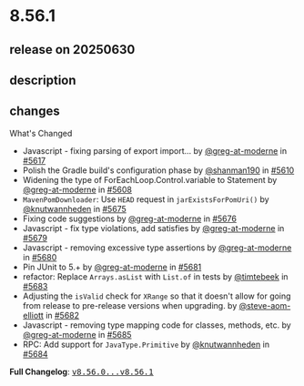 # 8.56.1

## release on 20250630
## description
## changes
What's Changed

* Javascript - fixing parsing of export import... by <a class="user-mention notranslate" data-hovercard-type="user" data-hovercard-url="/users/greg-at-moderne/hovercard" data-octo-click="hovercard-link-click" data-octo-dimensions="link_type:self" href="https://github.com/greg-at-moderne">@greg-at-moderne</a> in <a class="issue-link js-issue-link" data-error-text="Failed to load title" data-id="3142280234" data-permission-text="Title is private" data-url="https://github.com/openrewrite/rewrite/issues/5617" data-hovercard-type="pull_request" data-hovercard-url="/openrewrite/rewrite/pull/5617/hovercard" href="https://github.com/openrewrite/rewrite/pull/5617">#5617</a>
* Polish the Gradle build's configuration phase by <a class="user-mention notranslate" data-hovercard-type="user" data-hovercard-url="/users/shanman190/hovercard" data-octo-click="hovercard-link-click" data-octo-dimensions="link_type:self" href="https://github.com/shanman190">@shanman190</a> in <a class="issue-link js-issue-link" data-error-text="Failed to load title" data-id="3138420958" data-permission-text="Title is private" data-url="https://github.com/openrewrite/rewrite/issues/5610" data-hovercard-type="pull_request" data-hovercard-url="/openrewrite/rewrite/pull/5610/hovercard" href="https://github.com/openrewrite/rewrite/pull/5610">#5610</a>
* Widening the type of ForEachLoop.Control.variable to Statement by <a class="user-mention notranslate" data-hovercard-type="user" data-hovercard-url="/users/greg-at-moderne/hovercard" data-octo-click="hovercard-link-click" data-octo-dimensions="link_type:self" href="https://github.com/greg-at-moderne">@greg-at-moderne</a> in <a class="issue-link js-issue-link" data-error-text="Failed to load title" data-id="3137192882" data-permission-text="Title is private" data-url="https://github.com/openrewrite/rewrite/issues/5608" data-hovercard-type="pull_request" data-hovercard-url="/openrewrite/rewrite/pull/5608/hovercard" href="https://github.com/openrewrite/rewrite/pull/5608">#5608</a>
* <code>MavenPomDownloader</code>: Use <code>HEAD</code> request in <code>jarExistsForPomUri()</code> by <a class="user-mention notranslate" data-hovercard-type="user" data-hovercard-url="/users/knutwannheden/hovercard" data-octo-click="hovercard-link-click" data-octo-dimensions="link_type:self" href="https://github.com/knutwannheden">@knutwannheden</a> in <a class="issue-link js-issue-link" data-error-text="Failed to load title" data-id="3178332040" data-permission-text="Title is private" data-url="https://github.com/openrewrite/rewrite/issues/5675" data-hovercard-type="pull_request" data-hovercard-url="/openrewrite/rewrite/pull/5675/hovercard" href="https://github.com/openrewrite/rewrite/pull/5675">#5675</a>
* Fixing code suggestions by <a class="user-mention notranslate" data-hovercard-type="user" data-hovercard-url="/users/greg-at-moderne/hovercard" data-octo-click="hovercard-link-click" data-octo-dimensions="link_type:self" href="https://github.com/greg-at-moderne">@greg-at-moderne</a> in <a class="issue-link js-issue-link" data-error-text="Failed to load title" data-id="3178580430" data-permission-text="Title is private" data-url="https://github.com/openrewrite/rewrite/issues/5676" data-hovercard-type="pull_request" data-hovercard-url="/openrewrite/rewrite/pull/5676/hovercard" href="https://github.com/openrewrite/rewrite/pull/5676">#5676</a>
* Javascript - fix type violations, add satisfies by <a class="user-mention notranslate" data-hovercard-type="user" data-hovercard-url="/users/greg-at-moderne/hovercard" data-octo-click="hovercard-link-click" data-octo-dimensions="link_type:self" href="https://github.com/greg-at-moderne">@greg-at-moderne</a> in <a class="issue-link js-issue-link" data-error-text="Failed to load title" data-id="3181324349" data-permission-text="Title is private" data-url="https://github.com/openrewrite/rewrite/issues/5679" data-hovercard-type="pull_request" data-hovercard-url="/openrewrite/rewrite/pull/5679/hovercard" href="https://github.com/openrewrite/rewrite/pull/5679">#5679</a>
* Javascript - removing excessive type assertions by <a class="user-mention notranslate" data-hovercard-type="user" data-hovercard-url="/users/greg-at-moderne/hovercard" data-octo-click="hovercard-link-click" data-octo-dimensions="link_type:self" href="https://github.com/greg-at-moderne">@greg-at-moderne</a> in <a class="issue-link js-issue-link" data-error-text="Failed to load title" data-id="3182379284" data-permission-text="Title is private" data-url="https://github.com/openrewrite/rewrite/issues/5680" data-hovercard-type="pull_request" data-hovercard-url="/openrewrite/rewrite/pull/5680/hovercard" href="https://github.com/openrewrite/rewrite/pull/5680">#5680</a>
* Pin JUnit to 5.+ by <a class="user-mention notranslate" data-hovercard-type="user" data-hovercard-url="/users/greg-at-moderne/hovercard" data-octo-click="hovercard-link-click" data-octo-dimensions="link_type:self" href="https://github.com/greg-at-moderne">@greg-at-moderne</a> in <a class="issue-link js-issue-link" data-error-text="Failed to load title" data-id="3183316899" data-permission-text="Title is private" data-url="https://github.com/openrewrite/rewrite/issues/5681" data-hovercard-type="pull_request" data-hovercard-url="/openrewrite/rewrite/pull/5681/hovercard" href="https://github.com/openrewrite/rewrite/pull/5681">#5681</a>
* refactor: Replace <code>Arrays.asList</code> with <code>List.of</code> in tests by <a class="user-mention notranslate" data-hovercard-type="user" data-hovercard-url="/users/timtebeek/hovercard" data-octo-click="hovercard-link-click" data-octo-dimensions="link_type:self" href="https://github.com/timtebeek">@timtebeek</a> in <a class="issue-link js-issue-link" data-error-text="Failed to load title" data-id="3183529520" data-permission-text="Title is private" data-url="https://github.com/openrewrite/rewrite/issues/5683" data-hovercard-type="pull_request" data-hovercard-url="/openrewrite/rewrite/pull/5683/hovercard" href="https://github.com/openrewrite/rewrite/pull/5683">#5683</a>
* Adjusting the <code>isValid</code> check for <code>XRange</code> so that it doesn't allow for going from release to pre-release versions when upgrading. by <a class="user-mention notranslate" data-hovercard-type="user" data-hovercard-url="/users/steve-aom-elliott/hovercard" data-octo-click="hovercard-link-click" data-octo-dimensions="link_type:self" href="https://github.com/steve-aom-elliott">@steve-aom-elliott</a> in <a class="issue-link js-issue-link" data-error-text="Failed to load title" data-id="3183448076" data-permission-text="Title is private" data-url="https://github.com/openrewrite/rewrite/issues/5682" data-hovercard-type="pull_request" data-hovercard-url="/openrewrite/rewrite/pull/5682/hovercard" href="https://github.com/openrewrite/rewrite/pull/5682">#5682</a>
* Javascript - removing type mapping code for classes, methods, etc. by <a class="user-mention notranslate" data-hovercard-type="user" data-hovercard-url="/users/greg-at-moderne/hovercard" data-octo-click="hovercard-link-click" data-octo-dimensions="link_type:self" href="https://github.com/greg-at-moderne">@greg-at-moderne</a> in <a class="issue-link js-issue-link" data-error-text="Failed to load title" data-id="3187638850" data-permission-text="Title is private" data-url="https://github.com/openrewrite/rewrite/issues/5685" data-hovercard-type="pull_request" data-hovercard-url="/openrewrite/rewrite/pull/5685/hovercard" href="https://github.com/openrewrite/rewrite/pull/5685">#5685</a>
* RPC: Add support for <code>JavaType.Primitive</code> by <a class="user-mention notranslate" data-hovercard-type="user" data-hovercard-url="/users/knutwannheden/hovercard" data-octo-click="hovercard-link-click" data-octo-dimensions="link_type:self" href="https://github.com/knutwannheden">@knutwannheden</a> in <a class="issue-link js-issue-link" data-error-text="Failed to load title" data-id="3187529364" data-permission-text="Title is private" data-url="https://github.com/openrewrite/rewrite/issues/5684" data-hovercard-type="pull_request" data-hovercard-url="/openrewrite/rewrite/pull/5684/hovercard" href="https://github.com/openrewrite/rewrite/pull/5684">#5684</a>

<strong>Full Changelog</strong>: <a class="commit-link" href="https://github.com/openrewrite/rewrite/compare/v8.56.0...v8.56.1"><tt>v8.56.0...v8.56.1</tt></a>


